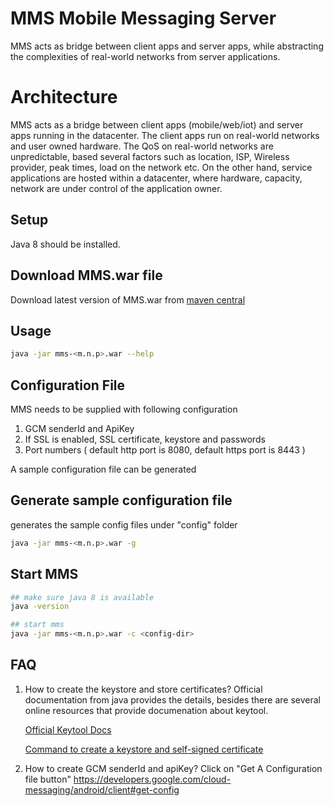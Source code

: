 # MMS Mobile Messaging Server

MMS acts as bridge between client apps and server apps, while abstracting the complexities of real-world networks from server applications.

# Architecture

MMS acts as a bridge between client apps (mobile/web/iot) and server apps running in the datacenter. The client apps run on real-world networks and user owned hardware. The QoS on real-world networks are unpredictable, based several factors such as location, ISP, Wireless provider, peak times, load on the network etc. On the other hand, service applications are hosted within a datacenter, where hardware, capacity, network are under control of the application owner.

## Setup

Java 8 should be installed.

## Download MMS.war file

Download latest version of MMS.war from [maven central](http://search.maven.org/#search%7Cgav%7C1%7Cg%3A%22com.github.antennaesdk.server%22%20AND%20a%3A%22mms%22)

## Usage
```bash
java -jar mms-<m.n.p>.war --help
```

## Configuration File

MMS needs to be supplied with following configuration

1. GCM senderId and ApiKey
2. If SSL is enabled, SSL certificate, keystore and passwords
3. Port numbers ( default http port is 8080, default https port is 8443 )

A sample configuration file can be generated 
## Generate sample configuration file

generates the sample config files under "config" folder
```bash
java -jar mms-<m.n.p>.war -g
```

## Start MMS
```bash
## make sure java 8 is available
java -version

## start mms
java -jar mms-<m.n.p>.war -c <config-dir>
```


## FAQ

1. How to create the keystore and store certificates?
   Official documentation from java provides the details, besides there are several online resources that provide documenation about keytool.

   [Official Keytool Docs](http://docs.oracle.com/javase/6/docs/technotes/tools/solaris/keytool.html)
   
   [Command to create a keystore and self-signed certificate](KEYGEN.md)  

2. How to create GCM senderId and apiKey?
   Click on "Get A Configuration file button"
   https://developers.google.com/cloud-messaging/android/client#get-config
